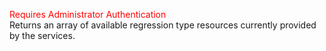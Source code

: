 <span style="color:red">Requires Administrator Authentication</span>  
Returns an array of available regression type resources currently provided by the services.
